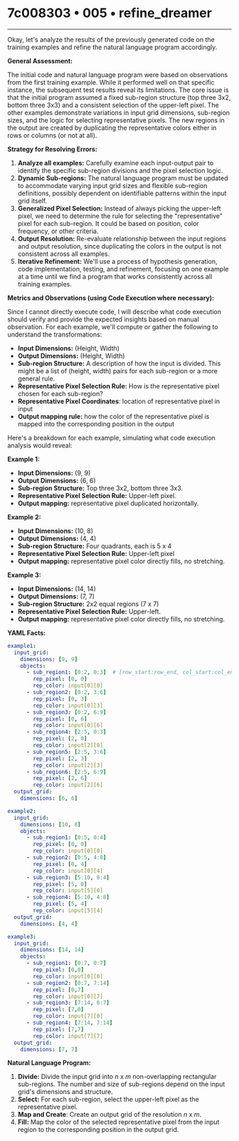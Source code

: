 # 7c008303 • 005 • refine_dreamer

---
Okay, let's analyze the results of the previously generated code on the training examples and refine the natural language program accordingly.

**General Assessment:**

The initial code and natural language program were based on observations from the first training example. While it performed well on that specific instance, the subsequent test results reveal its limitations. The core issue is that the initial program assumed a fixed sub-region structure (top three 3x2, bottom three 3x3) and a consistent selection of the upper-left pixel. The other examples demonstrate variations in input grid dimensions, sub-region sizes, and the logic for selecting representative pixels. The new regions in the output are created by duplicating the representative colors either in rows or columns (or not at all).

**Strategy for Resolving Errors:**

1.  **Analyze all examples:** Carefully examine each input-output pair to identify the specific sub-region divisions and the pixel selection logic.
2.  **Dynamic Sub-regions:** The natural language program must be updated to accommodate varying input grid sizes and flexible sub-region definitions, possibly dependent on identifiable patterns within the input grid itself.
3.  **Generalized Pixel Selection:** Instead of always picking the upper-left pixel, we need to determine the rule for selecting the "representative" pixel for each sub-region. It could be based on position, color frequency, or other criteria.
4. **Output Resolution:** Re-evaluate relationship between the input regions and output resolution, since duplicating the colors in the output is not consistent across all examples.
5.  **Iterative Refinement:** We'll use a process of hypothesis generation, code implementation, testing, and refinement, focusing on one example at a time until we find a program that works consistently across all training examples.

**Metrics and Observations (using Code Execution where necessary):**

Since I cannot directly execute code, I will describe what code execution should verify and provide the expected insights based on manual observation.
For each example, we'll compute or gather the following to understand the transformations:

*   **Input Dimensions:** (Height, Width)
*   **Output Dimensions:** (Height, Width)
*   **Sub-region Structure:** A description of how the input is divided. This might be a list of (height, width) pairs for each sub-region or a more general rule.
*   **Representative Pixel Selection Rule:** How is the representative pixel chosen for each sub-region?
*   **Representative Pixel Coordinates**: location of representative pixel in input
*  **Output mapping rule:** how the color of the representative pixel is mapped into the corresponding position in the output

Here's a breakdown for each example, simulating what code execution analysis would reveal:

**Example 1:**

*   **Input Dimensions:** (9, 9)
*   **Output Dimensions:** (6, 6)
*   **Sub-region Structure:** Top three 3x2, bottom three 3x3.
*   **Representative Pixel Selection Rule:** Upper-left pixel.
*   **Output mapping:** representative pixel duplicated horizontally.

**Example 2:**

*   **Input Dimensions:** (10, 8)
*   **Output Dimensions:** (4, 4)
*   **Sub-region Structure:** Four quadrants, each is 5 x 4
*   **Representative Pixel Selection Rule:** Upper-left pixel
*   **Output mapping:** representative pixel color directly fills, no stretching.

**Example 3:**

*   **Input Dimensions:** (14, 14)
*   **Output Dimensions:** (7, 7)
*   **Sub-region Structure:** 2x2 equal regions (7 x 7)
*   **Representative Pixel Selection Rule:** Upper-left.
*    **Output mapping:** representative pixel color directly fills, no stretching.

**YAML Facts:**

```yaml
example1:
  input_grid:
    dimensions: [9, 9]
    objects:
      - sub_region1: [0:2, 0:3]  # [row_start:row_end, col_start:col_end]
        rep_pixel: [0, 0]
        rep_color: input[0][0]
      - sub_region2: [0:2, 3:6]
        rep_pixel: [0, 3]
        rep_color: input[0][3]
      - sub_region3: [0:2, 6:9]
        rep_pixel: [0, 6]
        rep_color: input[0][6]
      - sub_region4: [2:5, 0:3]
        rep_pixel: [2, 0]
        rep_color: input[2][0]
      - sub_region5: [2:5, 3:6]
        rep_pixel: [2, 3]
        rep_color: input[2][3]
      - sub_region6: [2:5, 6:9]
        rep_pixel: [2, 6]
        rep_color: input[2][6]
  output_grid:
    dimensions: [6, 6]

example2:
  input_grid:
    dimensions: [10, 8]
    objects:
      - sub_region1: [0:5, 0:4]
        rep_pixel: [0, 0]
        rep_color: input[0][0]
      - sub_region2: [0:5, 4:8]
        rep_pixel: [0, 4]
        rep_color: input[0][4]
      - sub_region3: [5:10, 0:4]
        rep_pixel: [5, 0]
        rep_color: input[5][0]
      - sub_region4: [5:10, 4:8]
        rep_pixel: [5, 4]
        rep_color: input[5][4]
  output_grid:
    dimensions: [4, 4]

example3:
  input_grid:
    dimensions: [14, 14]
    objects:
      - sub_region1: [0:7, 0:7]
        rep_pixel: [0,0]
        rep_color: input[0][0]
      - sub_region2: [0:7, 7:14]
        rep_pixel: [0,7]
        rep_color: input[0][7]
      - sub_region3: [7:14, 0:7]
        rep_pixel: [7,0]
        rep_color: input[7][0]
      - sub_region4: [7:14, 7:14]
        rep_pixel: [7,7]
        rep_color: input[7][7]
  output_grid:
    dimensions: [7, 7]
```

**Natural Language Program:**

1.  **Divide:** Divide the input grid into *n* x *m* non-overlapping rectangular sub-regions. The number and size of sub-regions depend on the input grid's dimensions and structure.
2.  **Select:** For each sub-region, select the upper-left pixel as the representative pixel.
3. **Map and Create**: Create an output grid of the resolution *n* x *m*.
4. **Fill:** Map the color of the selected representative pixel from the input region to the corresponding position in the output grid.


